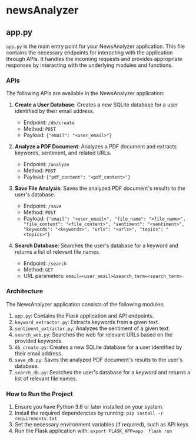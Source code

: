 # newsAnalyzer
## app.py

`app.py` is the main entry point for your NewsAnalyzer application. This file contains the necessary endpoints for interacting with the application through APIs. It handles the incoming requests and provides appropriate responses by interacting with the underlying modules and functions.

### APIs

The following APIs are available in the NewsAnalyzer application:

1. **Create a User Database**: Creates a new SQLite database for a user identified by their email address.
   - Endpoint: `/db/create`
   - Method: `POST`
   - Payload: `{"email": "<user_email>"}`

2. **Analyze a PDF Document**: Analyzes a PDF document and extracts keywords, sentiment, and related URLs.
   - Endpoint: `/analyze`
   - Method: `POST`
   - Payload: `{"pdf_content": "<pdf_content>"}`

3. **Save File Analysis**: Saves the analyzed PDF document's results to the user's database.
   - Endpoint: `/save`
   - Method: `POST`
   - Payload: `{"email": "<user_email>", "file_name": "<file_name>", "file_content": "<file_content>", "sentiment": "<sentiment>", "keywords": "<keywords>", "urls": "<urls>", "topics": "<topics>"}`

4. **Search Database**: Searches the user's database for a keyword and returns a list of relevant file names.
   - Endpoint: `/search`
   - Method: `GET`
   - URL parameters: `email=<user_email>&search_term=<search_term>`

### Architecture

The NewsAnalyzer application consists of the following modules:

1. `app.py`: Contains the Flask application and API endpoints.
2. `keyword_extractor.py`: Extracts keywords from a given text.
3. `sentiment_extractor.py`: Analyzes the sentiment of a given text.
4. `search_web.py`: Searches the web for relevant URLs based on the provided keywords.
5. `db_create.py`: Creates a new SQLite database for a user identified by their email address.
6. `save_db.py`: Saves the analyzed PDF document's results to the user's database.
7. `search_db.py`: Searches the user's database for a keyword and returns a list of relevant file names.

### How to Run the Project

1. Ensure you have Python 3.6 or later installed on your system.
2. Install the required dependencies by running: `pip install -r requirements.txt`
3. Set the necessary environment variables (if required), such as API keys.
4. Run the Flask application with: `export FLASK_APP=app 
flask run`

